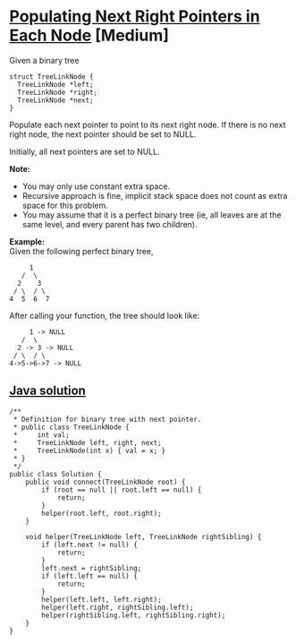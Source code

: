 # [Populating Next Right Pointers in Each Node](https://leetcode.com/problems/populating-next-right-pointers-in-each-node/description/) [Medium]
Given a binary tree
```
struct TreeLinkNode {
  TreeLinkNode *left;
  TreeLinkNode *right;
  TreeLinkNode *next;
}
```
Populate each next pointer to point to its next right node. If there is no next right node, the next pointer should be set to NULL.

Initially, all next pointers are set to NULL.

**Note:**

- You may only use constant extra space.
- Recursive approach is fine, implicit stack space does not count as extra space for this problem.
- You may assume that it is a perfect binary tree (ie, all leaves are at the same level, and every parent has two children).

**Example:**  
Given the following perfect binary tree,
```
     1
   /  \
  2    3
 / \  / \
4  5  6  7
```
After calling your function, the tree should look like:
```
     1 -> NULL
   /  \
  2 -> 3 -> NULL
 / \  / \
4->5->6->7 -> NULL
```
## [Java solution](https://leetcode.com/submissions/detail/150965525/)
```
/**
 * Definition for binary tree with next pointer.
 * public class TreeLinkNode {
 *     int val;
 *     TreeLinkNode left, right, next;
 *     TreeLinkNode(int x) { val = x; }
 * }
 */
public class Solution {
    public void connect(TreeLinkNode root) {
        if (root == null || root.left == null) {
            return;
        }
        helper(root.left, root.right);
    }
    
    void helper(TreeLinkNode left, TreeLinkNode rightSibling) {
        if (left.next != null) {
            return;
        }
        left.next = rightSibling;
        if (left.left == null) {
            return;
        }
        helper(left.left, left.right);
        helper(left.right, rightSibling.left);
        helper(rightSibling.left, rightSibling.right);
    }
}
```
